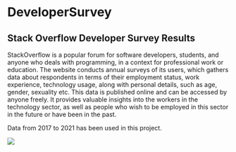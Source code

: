 # DeveloperSurvey

## Stack Overflow Developer Survey Results

StackOverflow is a popular forum for software developers, students, and anyone who deals with programming, in a context for professional work or education. The website conducts annual surveys of its users, which gathers data about respondents in terms of their employment status, work experience, technology usage, along with personal details, such as age, gender, sexuality etc. This data is published online and can be accessed by anyone freely. It provides valuable insights into the workers in the technology sector, as well as people who wish to be employed in this sector in the future or have been in the past. 

Data from 2017 to 2021 has been used in this project.

![](https://github.com/asen96/DeveloperSurvey/blob/main/visualizations/salary_by_education.png)
